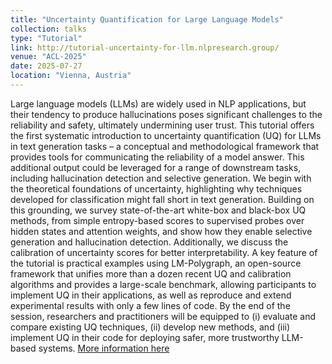 ```yaml
---
title: "Uncertainty Quantification for Large Language Models"
collection: talks
type: "Tutorial"
link: http://tutorial-uncertainty-for-llm.nlpresearch.group/
venue: "ACL-2025"
date: 2025-07-27
location: "Vienna, Austria"
---
```


Large language models (LLMs) are widely used in NLP applications, but their tendency to produce hallucinations poses significant challenges to the reliability and safety, ultimately undermining user trust. This tutorial offers the first systematic introduction to uncertainty quantification (UQ) for LLMs in text generation tasks – a conceptual and methodological framework that provides tools for communicating the reliability of a model answer. This additional output could be leveraged for a range of downstream tasks, including hallucination detection and selective generation. We begin with the theoretical foundations of uncertainty, highlighting why techniques developed for classification might fall short in text generation. Building on this grounding, we survey state-of-the-art white-box and black-box UQ methods, from simple entropy-based scores to supervised probes over hidden states and attention weights, and show how they enable selective generation and hallucination detection. Additionally, we discuss the calibration of uncertainty scores for better interpretability. A key feature of the tutorial is practical examples using LM-Polygraph, an open-source framework that unifies more than a dozen recent UQ and calibration algorithms and provides a large-scale benchmark, allowing participants to implement UQ in their applications, as well as reproduce and extend experimental results with only a few lines of code. By the end of the session, researchers and practitioners will be equipped to (i) evaluate and compare existing UQ techniques, (ii) develop new methods, and (iii) implement UQ in their code for deploying safer, more trustworthy LLM-based systems.
[More information here](https://aclanthology.org/2025.acl-tutorials.3/)